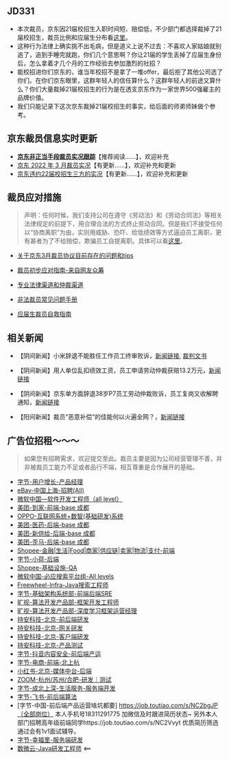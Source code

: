 ## JD331

+ 本次裁员，京东因21届校招生入职时间短、赔偿低，不少部门都选择裁掉了21届校招生，裁员比例和应届生分布看[这里](https://github.com/JD331/JD331/blob/main/%E8%A3%81%E5%91%98%E5%AE%9E%E5%86%B5/%E4%BA%AC%E4%B8%9C2022%E5%B9%B43%E6%9C%88%E8%A3%81%E5%91%98%E5%AE%9E%E5%86%B5.md)。
+ 这种行为法律上确实挑不出毛病，但是道义上说不过去：不喜欢人家姑娘就别追了，追到手睡完就跑，你们几个意思啊？你让21届的学生丢掉了应届生身份后，怎么拿着才几个月的工作经验去参加激烈的社招？
+ 能校招进你们京东的，谁当年校招不是拿了一堆offer，最后拒了其他公司选了你们。在你们京东眼里，这群年轻人的信任算什么？这群年轻人的前途又算什么？你们大量裁掉21届校招生的行为是在透支京东作为一家世界500强雇主的品牌价值。
+ 我们只能记录下这次京东裁掉21届校招生的事实，给后面的师弟师妹做个参考。




## 京东裁员信息实时更新

- **[京东非正当手段裁员实况跟踪](https://github.com/JD331/JD331/blob/main/%E8%A3%81%E5%91%98%E5%AE%9E%E5%86%B5/%E4%BA%AC%E4%B8%9C%E9%9D%9E%E6%AD%A3%E5%BD%93%E6%89%8B%E6%AE%B5%E8%A3%81%E5%91%98%E5%AE%9E%E5%86%B5%E8%B7%9F%E8%B8%AA.md)**【推荐阅读......】，欢迎补充
- [京东 2022 年 3 月裁员实况](https://github.com/JD331/JD331/blob/main/%E8%A3%81%E5%91%98%E5%AE%9E%E5%86%B5/%E4%BA%AC%E4%B8%9C2022%E5%B9%B43%E6%9C%88%E8%A3%81%E5%91%98%E5%AE%9E%E5%86%B5.md)【有更新......】，欢迎补充和更新
- [京东违约22届校招生三方的实况](https://github.com/JD331/JD331/blob/main/%E8%A3%81%E5%91%98%E5%AE%9E%E5%86%B5/%E4%BA%AC%E4%B8%9C%E8%BF%9D%E7%BA%A622%E5%B1%8A%E6%A0%A1%E6%8B%9B%E7%94%9F%E4%B8%89%E6%96%B9%E7%9A%84%E5%AE%9E%E5%86%B5.md)【有更新......】，欢迎补充和更新



## 裁员应对措施

> 声明：任何时候，我们支持公司在遵守《劳动法》和《劳动合同法》等相关法律规定的前提下，用合理合法的方式终止劳动合同。但是我们不接受任何以“协商离职”为由，实则用威胁、恐吓、给低绩效等方式逼迫员工离职，更有甚者为了不给赔偿，欺骗员工自提离职。具体可以看[这里](https://github.com/JD331/JD331/blob/main/%E8%A3%81%E5%91%98%E5%AE%9E%E5%86%B5/%E4%BA%AC%E4%B8%9C%E9%9D%9E%E6%AD%A3%E5%BD%93%E6%89%8B%E6%AE%B5%E8%A3%81%E5%91%98%E5%AE%9E%E5%86%B5%E8%B7%9F%E8%B8%AA.md)。

+ [关于京东3月裁员协议目前存在的问题和tips](https://github.com/JD331/JD331/blob/main/%E8%A3%81%E5%91%98%E5%BA%94%E5%AF%B9/%E5%85%B3%E4%BA%8E%E4%BA%AC%E4%B8%9C3%E6%9C%88%E8%A3%81%E5%91%98%E5%8D%8F%E8%AE%AE%E7%9B%AE%E5%89%8D%E5%AD%98%E5%9C%A8%E7%9A%84%E9%97%AE%E9%A2%98%E5%92%8Ctips.md)
+ [裁员初步应对指南-来自网友众筹](https://github.com/JD331/JD331/blob/main/%E8%A3%81%E5%91%98%E5%BA%94%E5%AF%B9/%E8%A3%81%E5%91%98%E5%88%9D%E6%AD%A5%E5%BA%94%E5%AF%B9%E6%8C%87%E5%8D%97-%E6%9D%A5%E8%87%AA%E7%BD%91%E5%8F%8B%E4%BC%97%E7%AD%B9.md)
+ [专业法律渠道和仲裁渠道](https://github.com/JD331/JD331/blob/main/%E8%A3%81%E5%91%98%E5%BA%94%E5%AF%B9/%E4%B8%93%E4%B8%9A%E6%B3%95%E5%BE%8B%E6%B8%A0%E9%81%93%E5%92%8C%E4%BB%B2%E8%A3%81%E6%B8%A0%E9%81%93.md)
+ [非法裁员常见问题手册](https://github.com/JD331/JD331/blob/main/%E8%A3%81%E5%91%98%E5%BA%94%E5%AF%B9/%E9%9D%9E%E6%B3%95%E8%A3%81%E5%91%98%E5%B8%B8%E8%A7%81%E9%97%AE%E9%A2%98%E6%89%8B%E5%86%8C.md)

+ [应届生裁员自救指南](https://github.com/JD331/JD331/blob/main/%E8%A3%81%E5%91%98%E5%BA%94%E5%AF%B9/%E5%BA%94%E5%B1%8A%E7%94%9F%E8%A2%AB%E8%A3%81%E8%87%AA%E6%95%91%E6%8C%87%E5%8D%97.md)

## 相关新闻

+ 【阴间新闻】小米辞退不能胜任工作员工终审败诉，[新闻链接](https://finance.sina.com.cn/chanjing/gsnews/2022-03-26/doc-imcwipii0686339.shtml), [裁判文书](https://www.bjcourt.gov.cn/cpws/paperView.htm?id=e089ff7093e44ca4bcc34d39ecf085d9)

+ 【阴间新闻】用人单位乱扣绩效工资，员工申请劳动仲裁获赔13.2万元，[新闻链接](https://new.qq.com/omn/20210919/20210919A040G200.html)

+ 【阴间新闻】京东单方面辞退38岁P7员工劳动仲裁败诉，员工复岗又收解聘通知，[新闻链接](https://finance.sina.com.cn/tech/2020-11-27/doc-iiznctke3531198.shtml)

+ 【阳间新闻】裁员“恶意补偿”的佳能何以火遍全网？，[新闻链接](https://www.163.com/dy/article/GUGBNRJQ0552P091.html)

  


## 广告位招租～～～

> 如果您有招聘需求，欢迎提交至此。裁员主要是因为公司经营管理不善，并非被裁员工能力不足或者品行不端，相互尊重是合作展开的基础。
- [字节-用户增长-产品经理](https://github.com/AdLearner/JD331/blob/1a5a9447860b887716506613055361e280e0009c/%E6%8B%9B%E8%81%98%E9%9C%80%E6%B1%82/%E5%AD%97%E8%8A%82-%E7%94%A8%E6%88%B7%E5%A2%9E%E9%95%BF-%E4%BA%A7%E5%93%81%E7%BB%8F%E7%90%86-%E5%8C%97%E4%BA%AC.md)
- [eBay-中国上海-招聘(All)](https://github.com/JD331/JD331/blob/main/招聘需求/ebay-上海-研发.md)
- [微软中国—软件开发工程师（all level）](https://github.com/JD331/JD331/blob/main/%E6%8B%9B%E8%81%98%E9%9C%80%E6%B1%82/%E5%BE%AE%E8%BD%AF%E4%B8%AD%E5%9B%BD%E2%80%94%E8%BD%AF%E4%BB%B6%E5%BC%80%E5%8F%91%E5%B7%A5%E7%A8%8B%E5%B8%88%EF%BC%88all%20level%EF%BC%89.md)
- [美团-到家-前端-base 成都](https://github.com/JD331/JD331/blob/main/招聘需求/美团【成都】-到家-前端.md)
- [OPPO-互联网系统+数智(基础研发)系统](<https://github.com/JD331/JD331/blob/main/招聘需求/OPPO-互联网系统%2B数智(基础研发)系统.md>)
- [美团-医药-后端-base 成都](https://github.com/JD331/JD331/blob/main/招聘需求/美团成都-医药-后端.md)
- [美团-新供给-后端-base 成都](https://github.com/JD331/JD331/blob/main/招聘需求/美团成都-新供给-后端.md)
- [美团-歪马-后端-base 成都](https://github.com/JD331/JD331/blob/main/招聘需求/美团成都-歪马-后端.md)
- [Shopee-金融|生活|Food|商家|供应链|卖家|物流|支付-前端](https://github.com/JD331/JD331/blob/main/招聘需求/Shopee-金融|生活|Food|商家|供应链|卖家|物流|支付-前端.md)
- [字节-小荷-后端](https://github.com/JD331/JD331/blob/main/招聘需求/字节-小荷-后端.md)
- [Shopee-基础设施-QA](https://github.com/JD331/JD331/blob/main/招聘需求/Shopee-基础设施-QA.md)
- [微软中国-必应搜索平台组-All levels](https://github.com/JD331/JD331/blob/main/招聘需求/微软中国-必应搜索平台组-All%20levels.md)
- [Freewheel-Infra-Java搜索工程师](https://github.com/JD331/JD331/blob/main/招聘需求/Freewheel-Infra-Java-LeadEng.md)
- [字节-基础架构系统部-前端后端SRE](https://github.com/JD331/JD331/blob/main/招聘需求/字节-基础架构系统部-前端后端SRE.md)
- [旷视-算法开发产品部-框架开发工程师](https://github.com/JD331/JD331/blob/main/招聘需求/旷视-算法开发产品部-框架开发工程师.md)
- [旷视-算法开发产品部-深度学习框架运营经理](https://github.com/JD331/JD331/blob/main/招聘需求/旷视-算法开发产品部-深度学习框架运营经理.md)
- [持安科技-北京-前后端研发](https://github.com/JD331/JD331/blob/main/招聘需求/持安科技-北京-前后端研发.md)
- [持安科技-北京-网关研发](https://github.com/JD331/JD331/blob/main/招聘需求/持安科技-北京-网关研发.md)
- [持安科技-北京-客户端研发](https://github.com/JD331/JD331/blob/main/招聘需求/持安科技-北京-客户端研发.md)
- [持安科技-北京-产品测试](https://github.com/JD331/JD331/blob/main/招聘需求/持安科技-北京-测试-产品.md)
- [字节-抖音内容安全-前后端产运](https://github.com/JD331/JD331/blob/main/招聘需求/字节-抖音内容安全-前后端产运.md)
- [字节-电商-前端-北上杭](https://github.com/JD331/JD331/blob/main/招聘需求/字节-电商-前端-北上杭.md)
- [小红书-北京-媒体中台-后端](https://github.com/JD331/JD331/blob/main/招聘需求/小红书-媒体中台-后端.md)
- [ZOOM-杭州/苏州/合肥-研发｜测试](https://github.com/JD331/JD331/blob/main/招聘需求/ZOOM-杭州|苏州|合肥-超多岗位.md)
- [字节-成北上深-生活服务-服务端开发](https://github.com/JD331/JD331/blob/main/招聘需求/字节-成北上深-生活服务-服务端开发.md)
- [字节-飞书-前后端算法](https://github.com/JD331/JD331/blob/main/招聘需求/字节-飞书-前后端算法.md)
- [字节-中国-前后端产品运营啥坑都要] https://job.toutiao.com/s/NC2bgJP（全部岗位） 本人手机号18311291775 加微信及时跟进简历状态~ 
  另外本人部门招聘高年级前端同学https://job.toutiao.com/s/NC2Vvyt 优质简历筛选通过会有1v1面试辅导。
- [字节-幸福里-服务端研发](https://github.com/JD331/JD331/blob/main/招聘需求/字节-幸福里-服务端开发.md)
- [数微云-Java研发工程师](招聘需求/数微科技-Java研发工程师.md) <==

<!--
**JD331/JD331** is a ✨ _special_ ✨ repository because its `README.md` (this file) appears on your GitHub profile.

Here are some ideas to get you started:

- 🔭 I’m currently working on ...
- 🌱 I’m currently learning ...
- 👯 I’m looking to collaborate on ...
- 🤔 I’m looking for help with ...
- 💬 Ask me about ...
- 📫 How to reach me: ...
- 😄 Pronouns: ...
- ⚡ Fun fact: ...
  -->
